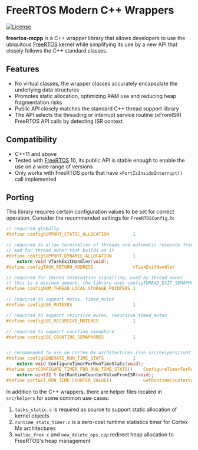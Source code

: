 # FreeRTOS Modern C++ Wrappers

[![License](http://img.shields.io/:license-mit-blue.svg?style=flat-square)](http://badges.mit-license.org)

**freertos-mcpp** is a C++ wrapper library that allows developers to use the ubiquitous [FreeRTOS][FreeRTOS] kernel
while simplifying its use by a new API that closely follows the C++ standard classes.

## Features

* No virtual classes, the wrapper classes accurately encapsulate the underlying data structures
* Promotes static allocation, optimizing RAM use and reducing heap fragmentation risks
* Public API closely matches the standard C++ thread support library
* The API selects the threading or interrupt service routine (xFromISR) FreeRTOS API calls by detecting ISR context

## Compatibility

* C++11 and above
* Tested with [FreeRTOS][FreeRTOS-Kernel] 10, its public API is stable enough to enable the use on a wide range of versions
* Only works with FreeRTOS ports that have `xPortIsInsideInterrupt()` call implemented

## Porting

This library requires certain configuration values to be set for correct operation.
Consider the recommended settings for `FreeRTOSConfig.h`:

```C
// required globally
#define configSUPPORT_STATIC_ALLOCATION         1

// required to allow termination of threads and automatic resource freeing (see thread documentation)
// and for thread_owner that builds on it
#define configSUPPORT_DYNAMIC_ALLOCATION        1
    extern void vTaskExitHandler(void);
#define configTASK_RETURN_ADDRESS               vTaskExitHandler

// required for thread termination signalling, used by thread_owner
// this is a minimum amount, the library uses configTHREAD_EXIT_SEMAPHORE_INDEX index
#define configNUM_THREAD_LOCAL_STORAGE_POINTERS 1

// required to support mutex, timed_mutex
#define configUSE_MUTEXES                       1

// required to support recursive_mutex, recursive_timed_mutex
#define configUSE_RECURSIVE_MUTEXES             1

// required to support counting_semaphore
#define configUSE_COUNTING_SEMAPHORES           1


// recommended to use on Cortex Mx architectures (see src/helpers/runtime_stats_timer.c)
#define configGENERATE_RUN_TIME_STATS           1
    extern void ConfigureTimerForRunTimeStats(void);
#define portCONFIGURE_TIMER_FOR_RUN_TIME_STATS()    ConfigureTimerForRunTimeStats()
    extern uint32_t GetRuntimeCounterValueFromISR(void);
#define portGET_RUN_TIME_COUNTER_VALUE()            GetRuntimeCounterValueFromISR()
```

In addition to the C++ wrappers, there are helper files located in `src/helpers` for some common use-cases:

1. `tasks_static.c` is required as source to support static allocation of kernel objects
2. `runtime_stats_timer.c` is a zero-cost runtime statistics timer for Cortex Mx architectures
3. `malloc_free.c` and `new_delete_ops.cpp` redirect heap allocation to FreeRTOS's heap management


[FreeRTOS]: https://www.freertos.org/
[FreeRTOS-Kernel]: https://github.com/FreeRTOS/FreeRTOS-Kernel

